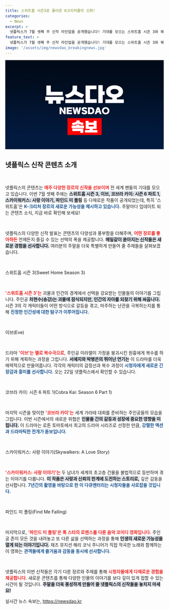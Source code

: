 ```yaml
---
title: 스위트홈 시즌3로 돌아온 K크리처물의 신화!
categories:
  - News
excerpt: >
  넷플릭스가 7월 셋째 주 신작 라인업을 공개했습니다! 기대를 모으는 스위트홈 시즌 3와 복수극 이브, 마지막을 장식할 코브라 카이까지. 다양한 장르의 콘텐츠가 쏟아지는 주말, 놓치지 마세요!
feature_text: >
  넷플릭스가 7월 셋째 주 신작 라인업을 공개했습니다! 기대를 모으는 스위트홈 시즌 3와 복수극 이브, 마지막을 장식할 코브라 카이까지. 다양한 장르의 콘텐츠가 쏟아지는 주말, 놓치지 마세요!
image: '/assets/img/newsdao_breakingnews.jpg'
---
```


<p><img src="/assets/img/newsdao_breakingnews.jpg" alt="koreaapp 속보" /></p>

<h2 data-ke-size="size26">넷플릭스 신작 콘텐츠 소개</h2>

<p data-ke-size="size16">&nbsp;</p>

<p>넷플릭스의 콘텐츠는 <b><span style="color: #ee2323;">매주 다양한 장르의 신작을 선보이며</span></b> 전 세계 팬들의 기대를 모으고 있습니다. 이번 7월 셋째 주에는 <b><span style="background-color: #21538527;">스위트홈 시즌 3, 이브, 코브라 카이: 시즌 6 파트 1, 스카이워커스: 사랑 이야기, 파인드 미 폴링</span></b> 등 다채로운 작품이 공개되었는데, 특히 '스위트홈'은 <b><span style="color: #1a5490;">K-크리처 장르의 새로운 가능성을 제시하고 있습니다.</span></b> 주말마다 업데이트 되는 콘텐츠 소식, 지금 바로 확인해 보세요!</p>

<p data-ke-size="size16">&nbsp;</p>

<p>넷플릭스의 다양한 신작 발표는 콘텐츠의 다양성과 풍부함을 더해주며, <b><span style="color: #ee2323;">어떤 장르를 좋아하든</span></b> 언제든지 즐길 수 있는 선택의 폭을 제공합니다. <b><span style="background-color: #21538527;">매일같이 쏟아지는 신작들은 새로운 경험을 선사합니다.</span></b> 여러분의 주말을 더욱 특별하게 만들어 줄 주제들을 살펴보겠습니다.</p>

<p data-ke-size="size16">&nbsp;</p>

<p>스위트홈 시즌 3(Sweet Home Season 3)</p>

<p data-ke-size="size16">&nbsp;</p>

<p><b><span style="color: #ee2323;">'스위트홈 시즌 3'는</span></b> 괴물과 인간의 경계에서 선택을 강요받는 인물들의 이야기를 그립니다. 주인공 <b><span style="background-color: #21538527;">차현수(송강)는 괴물에 잠식되지만, 인간의 자아를 되찾기 위해 싸웁니다.</span></b> 시즌 3의 각 캐릭터들이 어떤 방식으로 갈등을 겪고, 마주하는 난관을 극복하는지를 통해 <b><span style="color: #1a5490;">진정한 인간성에 대한 탐구가 이루어집니다.</span></b> </p>

<p data-ke-size="size16">&nbsp;</p>

<p>이브(Eve)</p>

<p data-ke-size="size16">&nbsp;</p>

<p>드라마 <b><span style="color: #ee2323;">'이브'는 멜로 복수극으로,</span></b> 주인공 이라엘이 가정을 붕괴시킨 원흉에게 복수를 하기 위해 계획하는 과정을 그립니다. <b><span style="background-color: #21538527;">서예지와 박병은의 뛰어난 연기는</span></b> 이 드라마를 더욱 매력적으로 만들어줍니다. 각각의 캐릭터의 감정선과 복수 과정이 <b><span style="color: #1a5490;">시청자에게 새로운 긴장감과 흥미를 선사합니다.</span></b> 오는 22일 넷플릭스에서 확인할 수 있습니다.</p>

<p data-ke-size="size16">&nbsp;</p>

<p>코브라 카이: 시즌 6 파트 1(Cobra Kai: Season 6 Part 1)</p>

<p data-ke-size="size16">&nbsp;</p>

<p>마지막 시즌을 맞이한 <b><span style="color: #ee2323;">'코브라 카이'는</span></b> 세계 가라테 대회를 준비하는 주인공들의 모습을 그립니다. 이번 시즌에서의 새로운 위협은 <b><span style="background-color: #21538527;">인물들 간의 갈등과 성장에 중요한 영향을 미칩니다.</span></b> 이 드라마는 로튼 토마토에서 최고의 드라마 시리즈로 선정한 만큼, <b><span style="color: #1a5490;">강렬한 액션과 드라마틱한 전개가 돋보입니다.</span></b> </p>

<p data-ke-size="size16">&nbsp;</p>

<p>스카이워커스: 사랑 이야기(Skywalkers: A Love Story)</p>

<p data-ke-size="size16">&nbsp;</p>

<p><b><span style="color: #ee2323;">'스카이워커스: 사랑 이야기'는</span></b> 두 남녀가 세계의 초고층 건물을 불법적으로 등반하며 겪는 이야기를 다룹니다. <b><span style="background-color: #21538527;">이 작품은 사랑과 신뢰의 한계에 도전하는 스토리로,</span></b> 깊은 감동을 선사합니다. <b><span style="color: #1a5490;">7년간의 촬영을 바탕으로 한 이 다큐멘터리는 시청자들을 사로잡을 것입니다.</span></b></p>

<p data-ke-size="size16">&nbsp;</p>

<p>파인드 미 폴링(Find Me Falling)</p>

<p data-ke-size="size16">&nbsp;</p>

<p>마지막으로, <b><span style="color: #ee2323;">'파인드 미 폴링'은 록 스타의 로맨스를 다룬 음악 코미디 영화입니다.</span></b> 주인공 존이 모든 것을 내려놓고 또 다른 삶을 선택하는 과정을 통해 <b><span style="background-color: #21538527;">인생의 새로운 가능성을 열게 되는 이야기입니다.</span></b> 재즈 뮤지션 해리 코닉 주니어가 직접 작곡한 노래와 함께하는 이 영화는 <b><span style="color: #1a5490;">관객들에게 즐거움과 감동을 동시에 선사합니다.</span></b></p>

<p data-ke-size="size16">&nbsp;</p>

<p>넷플릭스의 이번 신작들은 각기 다른 장르와 주제를 통해 <b><span style="color: #ee2323;">시청자들에게 다채로운 경험을 제공합니다.</span></b> 새로운 콘텐츠를 통해 다양한 인물의 이야기를 보다 깊이 있게 접할 수 있는 시간이 될 것입니다. <b><span style="background-color: #21538527;">주말을 더욱 풍성하게 만들어 줄 넷플릭스의 신작들을 놓치지 마세요!</span></b></p>
실시간 뉴스 속보는, <a href="https://newsdao.kr" rel="dofollow">https://newsdao.kr</a>


